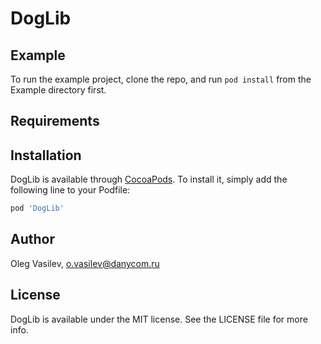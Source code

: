 # DogLib

## Example

To run the example project, clone the repo, and run `pod install` from the Example directory first.

## Requirements

## Installation

DogLib is available through [CocoaPods](https://cocoapods.org). To install
it, simply add the following line to your Podfile:

```ruby
pod 'DogLib'
```

## Author

Oleg Vasilev, o.vasilev@danycom.ru

## License

DogLib is available under the MIT license. See the LICENSE file for more info.
